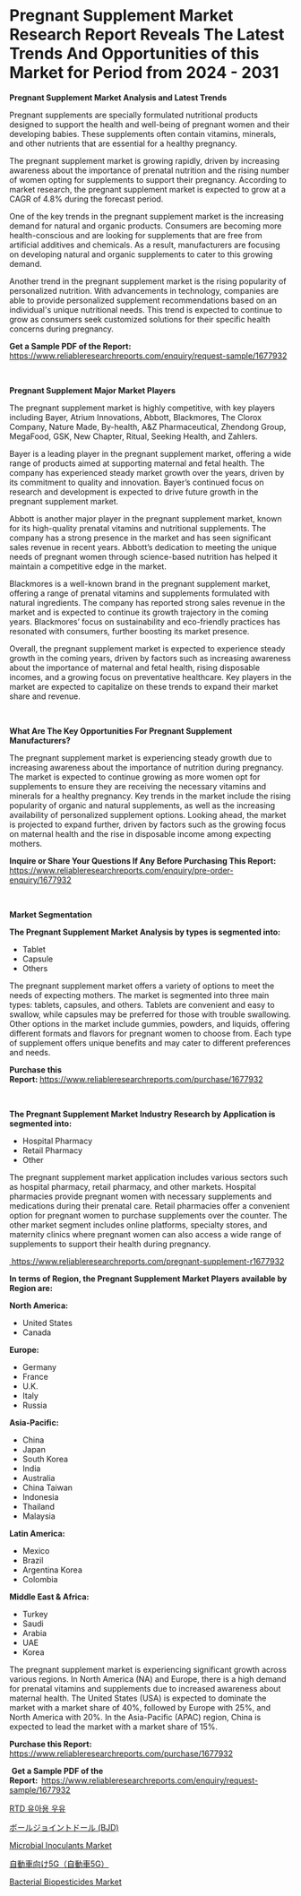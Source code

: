 <p><h1>Pregnant Supplement Market Research Report Reveals The Latest Trends And Opportunities of this Market for Period from 2024 - 2031</h1></p><p><strong>Pregnant Supplement Market Analysis and Latest Trends</strong></p>
<p><p>Pregnant supplements are specially formulated nutritional products designed to support the health and well-being of pregnant women and their developing babies. These supplements often contain vitamins, minerals, and other nutrients that are essential for a healthy pregnancy. </p><p>The pregnant supplement market is growing rapidly, driven by increasing awareness about the importance of prenatal nutrition and the rising number of women opting for supplements to support their pregnancy. According to market research, the pregnant supplement market is expected to grow at a CAGR of 4.8% during the forecast period.</p><p>One of the key trends in the pregnant supplement market is the increasing demand for natural and organic products. Consumers are becoming more health-conscious and are looking for supplements that are free from artificial additives and chemicals. As a result, manufacturers are focusing on developing natural and organic supplements to cater to this growing demand.</p><p>Another trend in the pregnant supplement market is the rising popularity of personalized nutrition. With advancements in technology, companies are able to provide personalized supplement recommendations based on an individual's unique nutritional needs. This trend is expected to continue to grow as consumers seek customized solutions for their specific health concerns during pregnancy.</p></p>
<p><strong>Get a Sample PDF of the Report:&nbsp;</strong> <a href="https://www.reliableresearchreports.com/enquiry/request-sample/1677932">https://www.reliableresearchreports.com/enquiry/request-sample/1677932</a></p>
<p>&nbsp;</p>
<p><strong>Pregnant Supplement Major Market Players</strong></p>
<p><p>The pregnant supplement market is highly competitive, with key players including Bayer, Atrium Innovations, Abbott, Blackmores, The Clorox Company, Nature Made, By-health, A&Z Pharmaceutical, Zhendong Group, MegaFood, GSK, New Chapter, Ritual, Seeking Health, and Zahlers. </p><p>Bayer is a leading player in the pregnant supplement market, offering a wide range of products aimed at supporting maternal and fetal health. The company has experienced steady market growth over the years, driven by its commitment to quality and innovation. Bayer’s continued focus on research and development is expected to drive future growth in the pregnant supplement market.</p><p>Abbott is another major player in the pregnant supplement market, known for its high-quality prenatal vitamins and nutritional supplements. The company has a strong presence in the market and has seen significant sales revenue in recent years. Abbott’s dedication to meeting the unique needs of pregnant women through science-based nutrition has helped it maintain a competitive edge in the market.</p><p>Blackmores is a well-known brand in the pregnant supplement market, offering a range of prenatal vitamins and supplements formulated with natural ingredients. The company has reported strong sales revenue in the market and is expected to continue its growth trajectory in the coming years. Blackmores’ focus on sustainability and eco-friendly practices has resonated with consumers, further boosting its market presence.</p><p>Overall, the pregnant supplement market is expected to experience steady growth in the coming years, driven by factors such as increasing awareness about the importance of maternal and fetal health, rising disposable incomes, and a growing focus on preventative healthcare. Key players in the market are expected to capitalize on these trends to expand their market share and revenue.</p></p>
<p>&nbsp;</p>
<p><strong>What Are The Key Opportunities For Pregnant Supplement Manufacturers?</strong></p>
<p><p>The pregnant supplement market is experiencing steady growth due to increasing awareness about the importance of nutrition during pregnancy. The market is expected to continue growing as more women opt for supplements to ensure they are receiving the necessary vitamins and minerals for a healthy pregnancy. Key trends in the market include the rising popularity of organic and natural supplements, as well as the increasing availability of personalized supplement options. Looking ahead, the market is projected to expand further, driven by factors such as the growing focus on maternal health and the rise in disposable income among expecting mothers.</p></p>
<p><strong>Inquire or Share Your Questions If Any Before Purchasing This Report:</strong> <a href="https://www.reliableresearchreports.com/enquiry/pre-order-enquiry/1677932">https://www.reliableresearchreports.com/enquiry/pre-order-enquiry/1677932</a></p>
<p>&nbsp;</p>
<p><strong>Market Segmentation</strong></p>
<p><strong>The Pregnant Supplement Market Analysis by types is segmented into:</strong></p>
<p><ul><li>Tablet</li><li>Capsule</li><li>Others</li></ul></p>
<p><p>The pregnant supplement market offers a variety of options to meet the needs of expecting mothers. The market is segmented into three main types: tablets, capsules, and others. Tablets are convenient and easy to swallow, while capsules may be preferred for those with trouble swallowing. Other options in the market include gummies, powders, and liquids, offering different formats and flavors for pregnant women to choose from. Each type of supplement offers unique benefits and may cater to different preferences and needs.</p></p>
<p><strong>Purchase this Report:&nbsp;</strong><a href="https://www.reliableresearchreports.com/purchase/1677932">https://www.reliableresearchreports.com/purchase/1677932</a></p>
<p>&nbsp;</p>
<p><strong>The Pregnant Supplement Market Industry Research by Application is segmented into:</strong></p>
<p><ul><li>Hospital Pharmacy</li><li>Retail Pharmacy</li><li>Other</li></ul></p>
<p><p>The pregnant supplement market application includes various sectors such as hospital pharmacy, retail pharmacy, and other markets. Hospital pharmacies provide pregnant women with necessary supplements and medications during their prenatal care. Retail pharmacies offer a convenient option for pregnant women to purchase supplements over the counter. The other market segment includes online platforms, specialty stores, and maternity clinics where pregnant women can also access a wide range of supplements to support their health during pregnancy.</p></p>
<p><a href="https://www.reliableresearchreports.com/pregnant-supplement-r1677932">&nbsp;https://www.reliableresearchreports.com/pregnant-supplement-r1677932</a></p>
<p><strong>In terms of Region, the Pregnant Supplement Market Players available by Region are:</strong></p>
<p>
    <p> <strong> North America: </strong>
        <ul>
            <li>United States</li>
            <li>Canada</li>
        </ul>
        </p> 
    <p> <strong> Europe: </strong>
        <ul>
            <li>Germany</li>
            <li>France</li>
            <li>U.K.</li>
            <li>Italy</li>
            <li>Russia</li>
        </ul>
        </p> 
    <p> <strong> Asia-Pacific: </strong>
        <ul>
            <li>China</li>
            <li>Japan</li>
            <li>South Korea</li>
            <li>India</li>
            <li>Australia</li>
            <li>China Taiwan</li>
            <li>Indonesia</li>
            <li>Thailand</li>
            <li>Malaysia</li>
        </ul>
        </p> 
    <p> <strong> Latin America: </strong>
        <ul>
            <li>Mexico</li>
            <li>Brazil</li>
            <li>Argentina Korea</li>
            <li>Colombia</li>
        </ul>
        </p> 
    <p> <strong> Middle East & Africa: </strong>
        <ul>
            <li>Turkey</li>
            <li>Saudi</li>
            <li>Arabia</li>
            <li>UAE</li>
            <li>Korea</li>
        </ul>
    </p>
    </p>
<p><p>The pregnant supplement market is experiencing significant growth across various regions. In North America (NA) and Europe, there is a high demand for prenatal vitamins and supplements due to increased awareness about maternal health. The United States (USA) is expected to dominate the market with a market share of 40%, followed by Europe with 25%, and North America with 20%. In the Asia-Pacific (APAC) region, China is expected to lead the market with a market share of 15%.</p></p>
<p><strong>Purchase this Report: </strong><a href="https://www.reliableresearchreports.com/purchase/1677932">https://www.reliableresearchreports.com/purchase/1677932</a></p>
<p>&nbsp;<strong>Get a Sample PDF of the Report:&nbsp;&nbsp;</strong><a href="https://www.reliableresearchreports.com/enquiry/request-sample/1677932">https://www.reliableresearchreports.com/enquiry/request-sample/1677932</a></p>
<p><strong></strong></p>
<p><p><a href="https://github.com/trmesnao7959541/Market-Research-Report-List-2/blob/main/4310823102374.md">RTD 유아용 우유</a></p><p><a href="https://github.com/CieloStamm/Market-Research-Report-List-1/blob/main/6851287107890.md">ボールジョイントドール (BJD)</a></p><p><a href="https://github.com/nicholepatriciadoylenwnrjr0/Market-Research-Report-List-2/blob/main/microbial-inoculants-market.md">Microbial Inoculants Market</a></p><p><a href="https://github.com/nemesis2824/Market-Research-Report-List-2/blob/main/3206285107889.md">自動車向け5G（自動車5G）</a></p><p><a href="https://github.com/barbarakss89/Market-Research-Report-List-1/blob/main/bacterial-biopesticides-market.md">Bacterial Biopesticides Market</a></p></p>